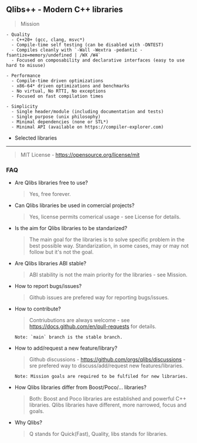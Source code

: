## Qlibs++ - Modern C++ libraries

> Mission

    - Quality
      - C++20+ (gcc, clang, msvc*)
      - Compile-time self testing (can be disabled with -DNTEST)
      - Compiles cleanly with `-Wall -Wextra -pedantic -fsantize=memory/undefined | /WX /W4`
      - Focused on composability and declarative interfaces (easy to use hard to misuse)

    - Performance
      - Compile-time driven optimizations
      - x86-64* driven optimizations and benchmarks
      - No virtual, No RTTI, No exceptions
      - Focused on fast compilation times

    - Simplicity
      - Single header/module (including documentation and tests)
      - Single purpose (unix philosophy)
      - Minimal dependencies (none or STL*)
      - Minimal API (available on https://compiler-explorer.com)

  * Selected libraries

---

> MIT License - https://opensource.org/license/mit


### FAQ

- Are Qlibs libraries free to use?

    > Yes, free forever.

- Can Qlibs libraries be used in comercial projects?

    > Yes, license permits comerical usage - see License for details.

- Is the aim for Qlibs libraries to be standarized?

    > The main goal for the libraries is to solve specific problem in the best possible way.
      Standarization, in some cases, may or may not follow but it's not the goal.

- Are Qlibs libraries ABI stable?

    > ABI stability is not the main priority for the libraries - see Mission.

- How to report bugs/issues?

    > Github issues are prefered way for reporting bugs/issues.

- How to contribute?

    > Contriubutions are always welcome -
      see https://docs.github.com/en/pull-requests for details.

      Note: `main` branch is the stable branch.

- How to add/request a new feature/library?

    > Github discussions - https://github.com/orgs/qlibs/discussions -
      sre prefered way to discuss/add/request new features/libraries.

      Note: Mission goals are required to be fulfiled for new libraries.

- How Qlibs libraries differ from Boost/Poco/... libraries?

    > Both: Boost and Poco libraries are established and powerful C++ libraries.
      Qlibs libraries have different, more narrowed, focus and goals.

- Why Qlibs?

    > Q stands for Quick(Fast), Quality, libs stands for libraries.

